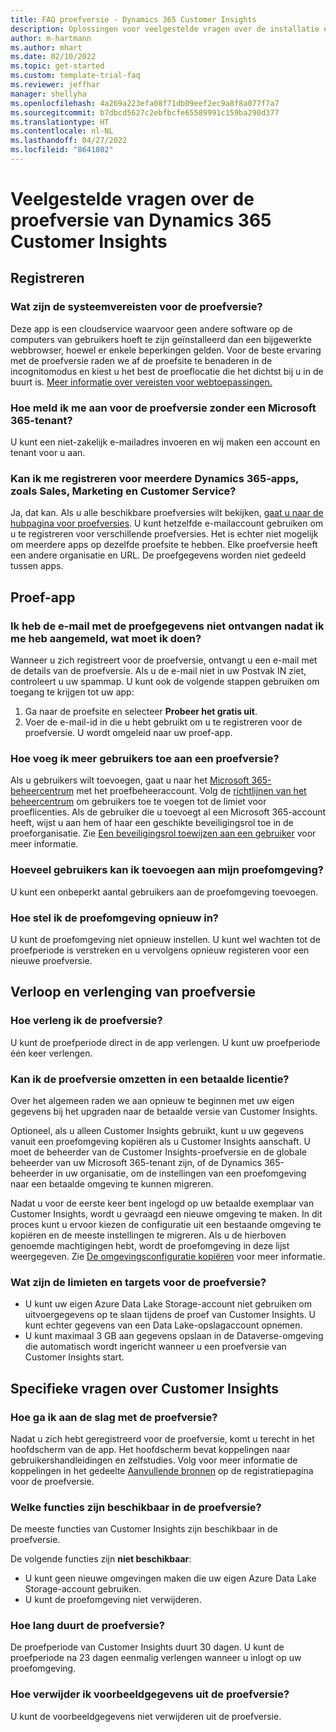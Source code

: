 ```yaml
---
title: FAQ proefversie - Dynamics 365 Customer Insights
description: Oplossingen voor veelgestelde vragen over de installatie en het beheer van de proefversie van Customer Insights. Meer informatie over het oplossen van platform- en app-specifieke problemen.
author: m-hartmann
ms.author: mhart
ms.date: 02/10/2022
ms.topic: get-started
ms.custom: template-trial-faq
ms.reviewer: jeffhar
manager: shellyha
ms.openlocfilehash: 4a269a223efa08f71db09eef2ec9a8f8a077f7a7
ms.sourcegitcommit: b7dbcd5627c2ebfbcfe65589991c159ba290d377
ms.translationtype: HT
ms.contentlocale: nl-NL
ms.lasthandoff: 04/27/2022
ms.locfileid: "8641802"
---
```

# <a name="dynamics-365-customer-insights-trial-faq"></a>Veelgestelde vragen over de proefversie van Dynamics 365 Customer Insights

## <a name="sign-up"></a>Registreren

### <a name="what-are-the-system-requirements-for-the-trial"></a>Wat zijn de systeemvereisten voor de proefversie?

Deze app is een cloudservice waarvoor geen andere software op de computers van gebruikers hoeft te zijn geïnstalleerd dan een bijgewerkte webbrowser, hoewel er enkele beperkingen gelden. Voor de beste ervaring met de proefversie raden we af de proefsite te benaderen in de incognitomodus en kiest u het best de proeflocatie die het dichtst bij u in de buurt is. [Meer informatie over vereisten voor webtoepassingen.](/power-platform/admin/web-application-requirements)

### <a name="how-do-i-sign-up-for-the-trial-without-a-microsoft-365-tenant"></a>Hoe meld ik me aan voor de proefversie zonder een Microsoft 365-tenant?

U kunt een niet-zakelijk e-mailadres invoeren en wij maken een account en tenant voor u aan.

### <a name="can-i-sign-up-for-multiple-dynamics-365-apps-such-as-sales-marketing-and-customer-service"></a>Kan ik me registreren voor meerdere Dynamics 365-apps, zoals Sales, Marketing en Customer Service?

Ja, dat kan. Als u alle beschikbare proefversies wilt bekijken, [gaat u naar de hubpagina voor proefversies](https://dynamics.microsoft.com/dynamics-365-free-trial). U kunt hetzelfde e-mailaccount gebruiken om u te registreren voor verschillende proefversies. Het is echter niet mogelijk om meerdere apps op dezelfde proefsite te hebben. Elke proefversie heeft een andere organisatie en URL. De proefgegevens worden niet gedeeld tussen apps.

## <a name="trial-app"></a>Proef-app

### <a name="i-didnt-receive-the-trial-details-email-after-signing-up-what-should-i-do"></a>Ik heb de e-mail met de proefgegevens niet ontvangen nadat ik me heb aangemeld, wat moet ik doen?

Wanneer u zich registreert voor de proefversie, ontvangt u een e-mail met de details van de proefversie. Als u de e-mail niet in uw Postvak IN ziet, controleert u uw spammap. U kunt ook de volgende stappen gebruiken om toegang te krijgen tot uw app:

1. Ga naar de proefsite en selecteer **Probeer het gratis uit**.
1. Voer de e-mail-id in die u hebt gebruikt om u te registreren voor de proefversie. U wordt omgeleid naar uw proef-app.

### <a name="how-do-i-add-more-users-to-a-trial"></a>Hoe voeg ik meer gebruikers toe aan een proefversie?

Als u gebruikers wilt toevoegen, gaat u naar het [Microsoft 365-beheercentrum](https://admin.microsoft.com) met het proefbeheeraccount. Volg de [richtlijnen van het beheercentrum](/microsoft-365/admin/add-users/add-users) om gebruikers toe te voegen tot de limiet voor proeflicenties. Als de gebruiker die u toevoegt al een Microsoft 365-account heeft, wijst u aan hem of haar een geschikte beveiligingsrol toe in de proeforganisatie. Zie [Een beveiligingsrol toewijzen aan een gebruiker](/power-platform/admin/create-users-assign-online-security-roles#assign-a-security-role-to-a-user) voor meer informatie.

### <a name="how-many-users-can-i-add-to-my-trial-environment"></a>Hoeveel gebruikers kan ik toevoegen aan mijn proefomgeving?

U kunt een onbeperkt aantal gebruikers aan de proefomgeving toevoegen.

### <a name="how-do-i-reset-the-trial-environment"></a>Hoe stel ik de proefomgeving opnieuw in?

U kunt de proefomgeving niet opnieuw instellen. U kunt wel wachten tot de proefperiode is verstreken en u vervolgens opnieuw registeren voor een nieuwe proefversie.

## <a name="trial-expiration-and-extension"></a>Verloop en verlenging van proefversie

### <a name="how-do-i-extend-the-trial"></a>Hoe verleng ik de proefversie?

U kunt de proefperiode direct in de app verlengen. U kunt uw proefperiode één keer verlengen.

### <a name="can-i-convert-the-trial-to-a-paid-license"></a>Kan ik de proefversie omzetten in een betaalde licentie?

Over het algemeen raden we aan opnieuw te beginnen met uw eigen gegevens bij het upgraden naar de betaalde versie van Customer Insights. 

Optioneel, als u alleen Customer Insights gebruikt, kunt u uw gegevens vanuit een proefomgeving kopiëren als u Customer Insights aanschaft. U moet de beheerder van de Customer Insights-proefversie en de globale beheerder van uw Microsoft 365-tenant zijn, of de Dynamics 365-beheerder in uw organisatie, om de instellingen van een proefomgeving naar een betaalde omgeving te kunnen migreren. 

Nadat u voor de eerste keer bent ingelogd op uw betaalde exemplaar van Customer Insights, wordt u gevraagd een nieuwe omgeving te maken. In dit proces kunt u ervoor kiezen de configuratie uit een bestaande omgeving te kopiëren en de meeste instellingen te migreren. Als u de hierboven genoemde machtigingen hebt, wordt de proefomgeving in deze lijst weergegeven. Zie [De omgevingsconfiguratie kopiëren](manage-environments.md#copy-the-environment-configuration) voor meer informatie.

### <a name="what-are-the-trial-limits-and-quotas"></a>Wat zijn de limieten en targets voor de proefversie?

- U kunt uw eigen Azure Data Lake Storage-account niet gebruiken om uitvoergegevens op te slaan tijdens de proef van Customer Insights. U kunt echter gegevens van een Data Lake-opslagaccount opnemen.
- U kunt maximaal 3 GB aan gegevens opslaan in de Dataverse-omgeving die automatisch wordt ingericht wanneer u een proefversie van Customer Insights start.

## <a name="customer-insights-specific-questions"></a>Specifieke vragen over Customer Insights

### <a name="how-do-i-start-using-the-trial"></a>Hoe ga ik aan de slag met de proefversie?

Nadat u zich hebt geregistreerd voor de proefversie, komt u terecht in het hoofdscherm van de app. Het hoofdscherm bevat koppelingen naar gebruikershandleidingen en zelfstudies. Volg voor meer informatie de koppelingen in het gedeelte [Aanvullende bronnen](trial-signup.md#additional-resources) op de registratiepagina voor de proefversie.

### <a name="what-features-are-available-in-the-trial"></a>Welke functies zijn beschikbaar in de proefversie?

De meeste functies van Customer Insights zijn beschikbaar in de proefversie.

De volgende functies zijn **niet beschikbaar**: 
- U kunt geen nieuwe omgevingen maken die uw eigen Azure Data Lake Storage-account gebruiken.
- U kunt de proefomgeving niet verwijderen. 

### <a name="how-long-does-the-trial-last"></a>Hoe lang duurt de proefversie?

De proefperiode van Customer Insights duurt 30 dagen. U kunt de proefperiode na 23 dagen eenmalig verlengen wanneer u inlogt op uw proefomgeving.

### <a name="how-do-i-remove-sample-data-from-the-trial"></a>Hoe verwijder ik voorbeeldgegevens uit de proefversie?

U kunt de voorbeeldgegevens niet verwijderen uit de proefversie.
